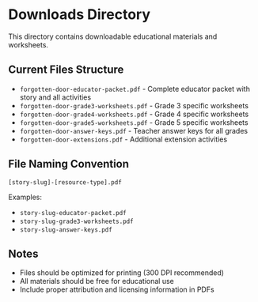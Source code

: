 # Downloads Directory

This directory contains downloadable educational materials and worksheets.

## Current Files Structure

- `forgotten-door-educator-packet.pdf` - Complete educator packet with story and all activities
- `forgotten-door-grade3-worksheets.pdf` - Grade 3 specific worksheets
- `forgotten-door-grade4-worksheets.pdf` - Grade 4 specific worksheets
- `forgotten-door-grade5-worksheets.pdf` - Grade 5 specific worksheets
- `forgotten-door-answer-keys.pdf` - Teacher answer keys for all grades
- `forgotten-door-extensions.pdf` - Additional extension activities

## File Naming Convention

`[story-slug]-[resource-type].pdf`

Examples:
- `story-slug-educator-packet.pdf`
- `story-slug-grade3-worksheets.pdf`
- `story-slug-answer-keys.pdf`

## Notes

- Files should be optimized for printing (300 DPI recommended)
- All materials should be free for educational use
- Include proper attribution and licensing information in PDFs